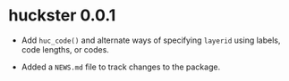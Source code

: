 # huckster 0.0.1

* Add `huc_code()` and alternate ways of specifying `layerid` using labels, code lengths, or codes.
 
* Added a `NEWS.md` file to track changes to the package.

